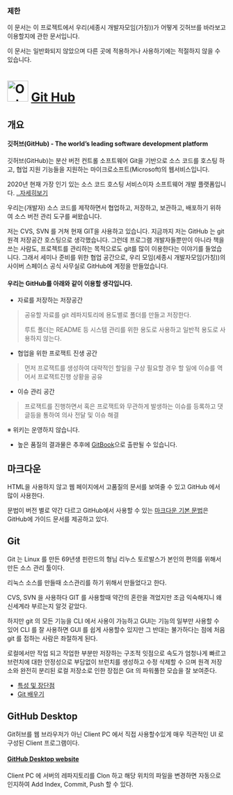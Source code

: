 ### 제한
이 문서는 이 프로젝트에서 우리(세종시 개발자모임(가칭))가 어떻게 깃허브를 바라보고 이용할지에 관한 문서입니다.

이 문서는 일반화되지 않았으며 다른 곳에 적용하거나 사용하기에는 적절하지 않을 수 있습니다.

# <img src="https://github.githubassets.com/images/modules/logos_page/Octocat.png" alt="Octocat" width="48"/> [Git Hub](https://github.com/)

## 개요

#### 깃허브(GitHub) - The world’s leading software development platform

깃허브(GitHub)는 분산 버전 컨트롤 소프트웨어 Git을 기반으로 소스 코드를 호스팅 하고, 협업 지원 기능들을 지원하는 마이크로소프트(Microsoft)의 웹서비스입니다. 

2020년 현재 가장 인기 있는 소스 코드 호스팅 서비스이자 소프트웨어 개발 플랫폼입니다. [..자세히보기](https://www.44bits.io/ko/keyword/github)

우리는(개발자) 소스 코드를 제작하면서 협업하고, 저장하고, 보관하고, 배포하기 위하여 소스 버전 관리 도구를 써왔습니다.

저는 CVS, SVN 를 거쳐 현재 GIT을 사용하고 있습니다. 지금까지 저는 GitHub 는 git 원격 저장공간 호스팅으로 생각했습니다. 그런데 프로그램 개발자들뿐만이 아니라 책을 쓰는 사람도, 프로젝트를 관리하는 목적으로도 git를 많이 이용한다는 이야기를 들었습니다. 그래서 세미나 준비를 위한 협업 공간으로, 우리 모임(세종시 개발자모임(가칭))의 사이버 스페이스 공식 사무실로 GitHub에 계정을 만들었습니다.


#### 우리는 GitHub를 아래와 같이 이용할 생각입니다.
- 자료를 저장하는 저장공간 
> 공유할 자료를 git 레파지토리에 용도별로 폴더를 만들고 저장한다.
> 
> 루트 폴더는 README 등 시스템 관리를 위한 용도로 사용하고 일반적 용도로 사용하지 않는다.

- 협업을 위한 프로잭트 진생 공간
> 먼저 프로잭트를 생성하여 대략적인 할일을 구상
> 필요할 경우 할 일에 이슈를 역어서 프로잭트진행 상황을 공유

- 이슈 관리 공간
> 프로잭트를 진행하면서 혹은 프로잭트와 무관하게 발생하는 이슈를 등록하고 댓글등을 통하여 의사 전달 및 이슈 해결

※ 위키는 운영하지 않습니다.

- 높은 품질의 결과물은 추후에 [GitBook](https://www.gitbook.com/)으로 출판될 수 있습니다.

## 마크다운
HTML을 사용하지 않고 웹 페이지에서 고품질의 문서를 보여줄 수 있고 GitHub 에서 많이 사용한다.

문법이 버전 별로 약간 다르고 GitHub에서 사용할 수 있는 [마크다운 기본 문법](https://docs.github.com/en/get-started/writing-on-github/getting-started-with-writing-and-formatting-on-github/basic-writing-and-formatting-syntax)은 GitHub에 가이드 문서를 제공하고 있다.


## Git
Git 는 Linux 를 만든 69년생 핀란드의 형님 리누스 토르발스가 본인의 편의를 위해서 만든 소스 관리 툴이다.

리눅스 소스를 만들때 소스관리를 하기 위해서 만들었다고 한다.

CVS, SVN 을 사용하다 GIT 를 사용할때 약간의 혼란을 격었지만 조금 익숙해지니 왜 신세계라 부르는지 알것 같았다.

하지만 git 의 모든 기능을 CLI 에서 사용이 가능하고 GUI는 기능의 일부만 사용할 수 있어 CLI 를 잘 사용하면 GUI 를 쉽게 사용할수 있지만 그 반대는 불가하다는 점에 처음 git 를 접하는 사람은 좌절하게 된다.
 
 로컬에서만 작업 되고 작업한 부분만 저장하는 구조적 잇점으로 속도가 엄청나게 빠르고 브런치에 대한 안정성으로 부담없이 브런치를 생성하고 수정 삭제할 수 으며 원격 저장소와 완전히 분리된 로컬 저장소로 인한 장접은 Git 의 파워풀한 모습을 잘 보여준다.
 
- [특성 및 장단점](https://namu.wiki/w/Git)
- [Git 배우기](https://git-scm.com/book/ko/v2/%EC%8B%9C%EC%9E%91%ED%95%98%EA%B8%B0-Git-%EA%B8%B0%EC%B4%88)

## GitHub Desktop
Git허브를 웹 브라우저가 아닌 Client PC 에서 직접 사용할수있게 매우 직관적인 UI 로 구성된 Client 프로그램이다.

#### [GitHub Desktop website](https://desktop.github.com/)

Client PC 에 서버의 레파지토리를 Clon 하고 해당 위치의 파일을 변경하면 자동으로 인지하여 Add Index, Commit, Push 할 수 있다.


